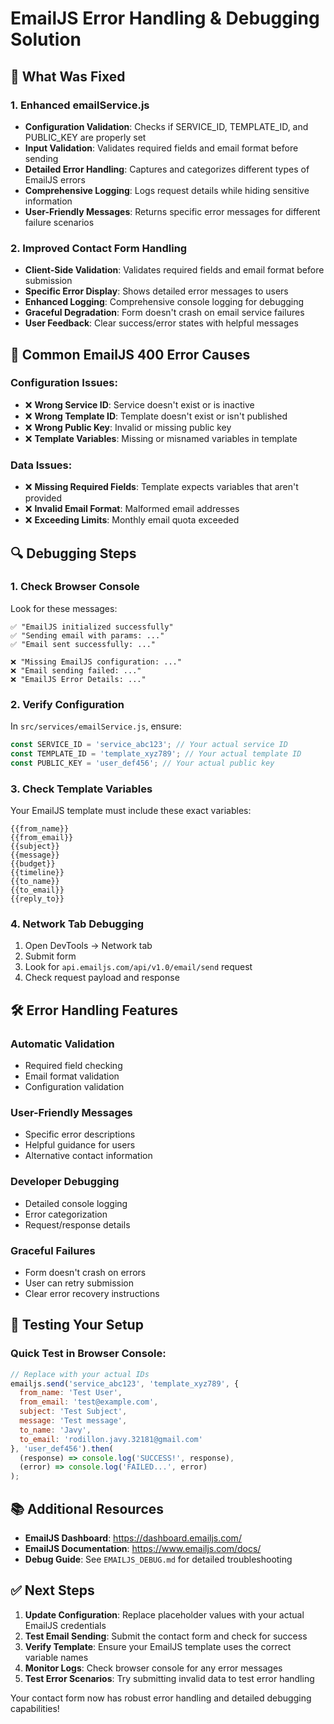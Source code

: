 # EmailJS Error Handling & Debugging Solution

## 🔧 What Was Fixed

### 1. Enhanced emailService.js
- **Configuration Validation**: Checks if SERVICE_ID, TEMPLATE_ID, and PUBLIC_KEY are properly set
- **Input Validation**: Validates required fields and email format before sending  
- **Detailed Error Handling**: Captures and categorizes different types of EmailJS errors
- **Comprehensive Logging**: Logs request details while hiding sensitive information
- **User-Friendly Messages**: Returns specific error messages for different failure scenarios

### 2. Improved Contact Form Handling
- **Client-Side Validation**: Validates required fields and email format before submission
- **Specific Error Display**: Shows detailed error messages to users
- **Enhanced Logging**: Comprehensive console logging for debugging
- **Graceful Degradation**: Form doesn't crash on email service failures
- **User Feedback**: Clear success/error states with helpful messages

## 🐛 Common EmailJS 400 Error Causes

### Configuration Issues:
- ❌ **Wrong Service ID**: Service doesn't exist or is inactive
- ❌ **Wrong Template ID**: Template doesn't exist or isn't published  
- ❌ **Wrong Public Key**: Invalid or missing public key
- ❌ **Template Variables**: Missing or misnamed variables in template

### Data Issues:
- ❌ **Missing Required Fields**: Template expects variables that aren't provided
- ❌ **Invalid Email Format**: Malformed email addresses
- ❌ **Exceeding Limits**: Monthly email quota exceeded

## 🔍 Debugging Steps

### 1. Check Browser Console
Look for these messages:
```
✅ "EmailJS initialized successfully"
✅ "Sending email with params: ..."
✅ "Email sent successfully: ..."

❌ "Missing EmailJS configuration: ..."
❌ "Email sending failed: ..."
❌ "EmailJS Error Details: ..."
```

### 2. Verify Configuration
In `src/services/emailService.js`, ensure:
```javascript
const SERVICE_ID = 'service_abc123'; // Your actual service ID
const TEMPLATE_ID = 'template_xyz789'; // Your actual template ID
const PUBLIC_KEY = 'user_def456'; // Your actual public key
```

### 3. Check Template Variables
Your EmailJS template must include these exact variables:
```
{{from_name}}
{{from_email}}
{{subject}}
{{message}}
{{budget}}
{{timeline}}
{{to_name}}
{{to_email}}
{{reply_to}}
```

### 4. Network Tab Debugging
1. Open DevTools → Network tab
2. Submit form
3. Look for `api.emailjs.com/api/v1.0/email/send` request
4. Check request payload and response

## 🛠️ Error Handling Features

### Automatic Validation
- Required field checking
- Email format validation
- Configuration validation

### User-Friendly Messages
- Specific error descriptions
- Helpful guidance for users
- Alternative contact information

### Developer Debugging
- Detailed console logging
- Error categorization
- Request/response details

### Graceful Failures
- Form doesn't crash on errors
- User can retry submission
- Clear error recovery instructions

## 🧪 Testing Your Setup

### Quick Test in Browser Console:
```javascript
// Replace with your actual IDs
emailjs.send('service_abc123', 'template_xyz789', {
  from_name: 'Test User',
  from_email: 'test@example.com',
  subject: 'Test Subject',
  message: 'Test message',
  to_name: 'Javy',
  to_email: 'rodillon.javy.32181@gmail.com'
}, 'user_def456').then(
  (response) => console.log('SUCCESS!', response),
  (error) => console.log('FAILED...', error)
);
```

## 📚 Additional Resources

- **EmailJS Dashboard**: https://dashboard.emailjs.com/
- **EmailJS Documentation**: https://www.emailjs.com/docs/
- **Debug Guide**: See `EMAILJS_DEBUG.md` for detailed troubleshooting

## ✅ Next Steps

1. **Update Configuration**: Replace placeholder values with your actual EmailJS credentials
2. **Test Email Sending**: Submit the contact form and check for success
3. **Verify Template**: Ensure your EmailJS template uses the correct variable names
4. **Monitor Logs**: Check browser console for any error messages
5. **Test Error Scenarios**: Try submitting invalid data to test error handling

Your contact form now has robust error handling and detailed debugging capabilities!
